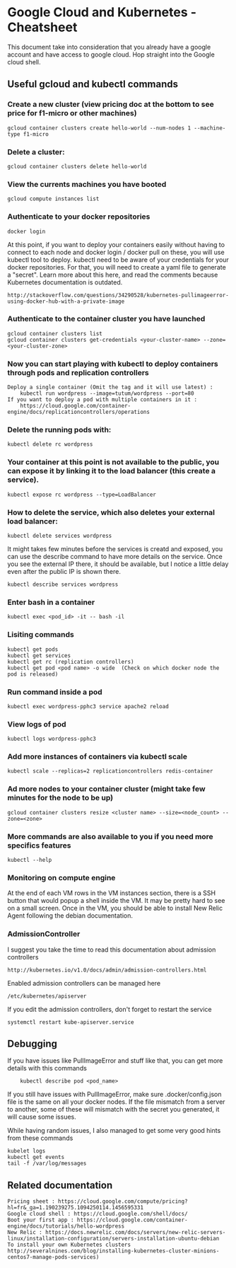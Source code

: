 # Google Cloud and Kubernetes - Cheatsheet

This document take into consideration that you already have a google account and have access to google cloud.
Hop straight into the Google cloud shell.

## Useful gcloud and kubectl commands

### Create a new cluster (view pricing doc at the bottom to see price for f1-micro or other machines)

    gcloud container clusters create hello-world --num-nodes 1 --machine-type f1-micro
    
### Delete a cluster:

    gcloud container clusters delete hello-world

### View the currents machines you have booted

    gcloud compute instances list
  
### Authenticate to your docker repositories
  
    docker login

At this point, if you want to deploy your containers easily without having to connect to each node and docker login / docker pull on these, you will use kubectl tool to deploy. kubectl need to be aware of your credentials for your docker repositories. For that, you will need to create a yaml file to generate a "secret". Learn more about this here, and read the comments because Kubernetes documentation is outdated.
    
    http://stackoverflow.com/questions/34290528/kubernetes-pullimageerror-using-docker-hub-with-a-private-image
    
### Authenticate to the container cluster you have launched

    gcloud container clusters list
    gcloud container clusters get-credentials <your-cluster-name> --zone=<your-cluster-zone>
    
### Now you can start playing with kubectl to deploy containers through pods and replication controllers
  
    Deploy a single container (Omit the tag and it will use latest) : 
        kubectl run wordpress --image=tutum/wordpress --port=80
    If you want to deploy a pod with multiple containers in it :
        https://cloud.google.com/container-engine/docs/replicationcontrollers/operations
  
### Delete the running pods with:

    kubectl delete rc wordpress
  
### Your container at this point is not available to the public, you can expose it by linking it to the load balancer (this create a service).

    kubectl expose rc wordpress --type=LoadBalancer
    
### How to delete the service, which also deletes your external load balancer:

    kubectl delete services wordpress
    
It might takes few minutes before the services is creatd and exposed, you can use the describe command to have more details on the service. Once you see the external IP there, it should be available, but I notice a little delay even after the public IP is shown there.

    kubectl describe services wordpress
    
### Enter bash in a container

    kubectl exec <pod_id> -it -- bash -il
    
### Lisiting commands

    kubectl get pods
    kubectl get services
    kubectl get rc (replication controllers)
    kubectl get pod <pod name> -o wide  (Check on which docker node the pod is released)

### Run command inside a pod
    
    kubectl exec wordpress-pphc3 service apache2 reload
 
### View logs of pod

    kubectl logs wordpress-pphc3
    
### Add more instances of containers via kubectl scale

    kubectl scale --replicas=2 replicationcontrollers redis-container

### Ad more nodes to your container cluster (might take few minutes for the node to be up)

    gcloud container clusters resize <cluster name> --size=<node_count> --zone=<zone>

### More commands are also available to you if you need more specifics features

    kubectl --help
    
### Monitoring on compute engine
At the end of each VM rows in the VM instances section, there is a SSH button that would popup a shell inside the VM. It may be pretty hard to see on a small screen. Once in the VM, you should be able to install New Relic Agent following the debian documentation.

### AdmissionController

I suggest you take the time to read this documentation about admission controllers

    http://kubernetes.io/v1.0/docs/admin/admission-controllers.html
    
Enabled admission controllers can be managed here

    /etc/kubernetes/apiserver
    
If you edit the admission controllers, don't forget to restart the service

    systemctl restart kube-apiserver.service

## Debugging

If you have issues like PullImageError and stuff like that, you can get more details with this commands

        kubectl describe pod <pod_name>
        
If you still have issues with PullImageError, make sure .docker/config.json file is the same on all your docker nodes.
If the file mismatch from a server to another, some of these will mismatch with the secret you generated, it will cause some issues.

While having random issues, I also managed to get some very good hints from these commands

    kubelet logs
    kubectl get events
    tail -f /var/log/messages
  
## Related documentation

    Pricing sheet : https://cloud.google.com/compute/pricing?hl=fr&_ga=1.190239275.1094250114.1456595331
    Google cloud shell : https://cloud.google.com/shell/docs/
    Boot your first app : https://cloud.google.com/container-engine/docs/tutorials/hello-wordpress
    New Relic : https://docs.newrelic.com/docs/servers/new-relic-servers-linux/installation-configuration/servers-installation-ubuntu-debian
    To install your own Kubernetes clusters http://severalnines.com/blog/installing-kubernetes-cluster-minions-centos7-manage-pods-services)
